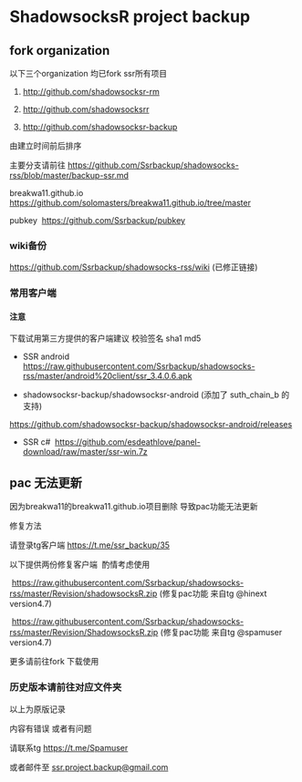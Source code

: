 # ShadowsocksR project backup

## fork organization

以下三个organization 均已fork ssr所有项目

1. http://github.com/shadowsocksr-rm

2. http://github.com/shadowsocksrr

3. http://github.com/shadowsocksr-backup

由建立时间前后排序

主要分支请前往 https://github.com/Ssrbackup/shadowsocks-rss/blob/master/backup-ssr.md

breakwa11.github.io https://github.com/solomasters/breakwa11.github.io/tree/master

pubkey  https://github.com/Ssrbackup/pubkey

### wiki备份

https://github.com/Ssrbackup/shadowsocks-rss/wiki  (已修正链接)

### 常用客户端

#### 注意

下载试用第三方提供的客户端建议 校验签名 sha1 md5

* SSR android   https://raw.githubusercontent.com/Ssrbackup/shadowsocks-rss/master/android%20client/ssr_3.4.0.6.apk

* shadowsocksr-backup/shadowsocksr-android (添加了 suth_chain_b 的支持)

https://github.com/shadowsocksr-backup/shadowsocksr-android/releases

* SSR c#  https://github.com/esdeathlove/panel-download/raw/master/ssr-win.7z
 
## pac 无法更新

因为breakwa11的breakwa11.github.io项目删除 导致pac功能无法更新

修复方法

请登录tg客户端 https://t.me/ssr_backup/35

以下提供两份修复客户端  酌情考虑使用

   https://raw.githubusercontent.com/Ssrbackup/shadowsocks-rss/master/Revision/shadowsocksR.zip (修复pac功能 来自tg @hinext version4.7)
   
   https://raw.githubusercontent.com/Ssrbackup/shadowsocks-rss/master/Revision/ShadowsocksR.zip (修复pac功能 来自tg @spamuser version4.7)
  
更多请前往fork 下载使用

### 历史版本请前往对应文件夹

以上为原版记录




内容有错误 或者有问题 

请联系tg https://t.me/Spamuser

或者邮件至 ssr.project.backup@gmail.com
